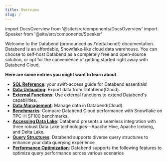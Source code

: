 ```yaml
---
title: Overview
slug: /
---
```


import DocsOverview from '@site/src/components/DocsOverview'
import Speaker from '@site/src/components/Speaker'

Welcome to the Databend (pronounced as /ˈdeɪtəˌbɛnd/)<Speaker /> documentation. Databend is an affordable, Snowflake-like cloud data warehouse. You can choose to self-host Databend as a completely free and open-source solution, or opt for the convenience of getting started right away with Databend Cloud.

<DocsOverview />

**Here are some entries you might want to learn about**

- **[SQL Reference](/sql)**: your swift-access guide for Databend essentials!
- **[Data Unloading](../50-unload-data/index.md)**: Export data from Databend(Cloud).
- **[External Functions](../54-query/04-external-function.md)**: Use external functions to extend Databend's capabilities.
- **[Data Management](../57-data-management/index.md)**: Manage data in Databend(Cloud).
- **[Benchmarks](../80-benchmark/index.md)**: Compare Databend Cloud performance with Snowflake on TPC-H SF100 benchmarks.
- **[Accessing Data Lake](../51-access-data-lake/index.md)**: Databend presents a seamless integration with three robust Data Lake technologies—Apache Hive, Apache Iceberg, and Delta Lake.
- **[Query Structures](../54-query/index.md)**: Databend supports diverse query structures to enhance your data querying experience
- **[Performance Optimization](../55-performance/index.md)**: Databend supports the following features to optimize query performance across various scenarios
